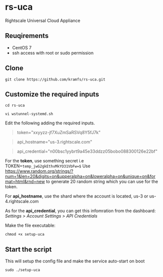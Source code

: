 # rs-uca
Rightscale Universal Cloud Appliance

Reuqirements
-------------
- CentOS 7
- ssh access with root or sudo permission

Clone
-------------
`git clone https://github.com/kramfs/rs-uca.git`

Customize the required inputs
-------------
`cd rs-uca`

`vi wstunnel-systemd.sh`

Edit the following adding the required inputs. 
> token="xxyyzz-jf7XuZmSaRSVq8Y5fJ7k"

> api_hostname="us-3.rightscale.com"

> api_credential="n00bsc1yybrt9a45e33ddzz05bobo088300126e22bf"

For the **token**, use something secret i.e TOKEN=`temp_jwG2gkEthvMkYO31VbFw=$`
Use https://www.random.org/strings/?num=1&len=20&digits=on&upperalpha=on&loweralpha=on&unique=on&format=html&rnd=new to generate 20 random string which you can use for the token.

For **api_hostname**, use the shard where the account is located, us-3 or us-4.rightscale.com

As for the **api_credential**, you can get this infomration from the dashboard: *Settings > Account Settings > API Credentials*

Make the file executable:

`chmod +x setup-uca`


Start the script
-------------
This will setup the config file and make the service auto-start on boot

`sudo ./setup-uca`
